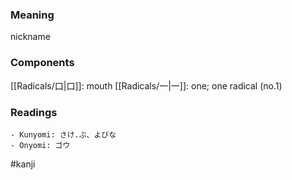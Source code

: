 ### Meaning

nickname

### Components

[[Radicals/口|口]]: mouth [[Radicals/一|一]]: one; one radical (no.1)

### Readings

```
- Kunyomi: さけ.ぶ、よびな
- Onyomi: ゴウ
```

#kanji
